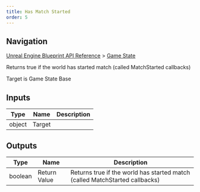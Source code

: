 ```yaml
---
title: Has Match Started
order: 5
---
```

## Navigation

[Unreal Engine Blueprint API Reference](https://dev.epicgames.com/documentation/en-us/unreal-engine/BlueprintAPI) > [Game State](https://dev.epicgames.com/documentation/en-us/unreal-engine/BlueprintAPI/GameState)

Returns true if the world has started match (called MatchStarted callbacks)

Target is Game State Base

## Inputs

| Type | Name | Description |
| --- | --- | --- |
| object | Target |  |

## Outputs

| Type | Name | Description |
| --- | --- | --- |
| boolean | Return Value | Returns true if the world has started match (called MatchStarted callbacks) |
